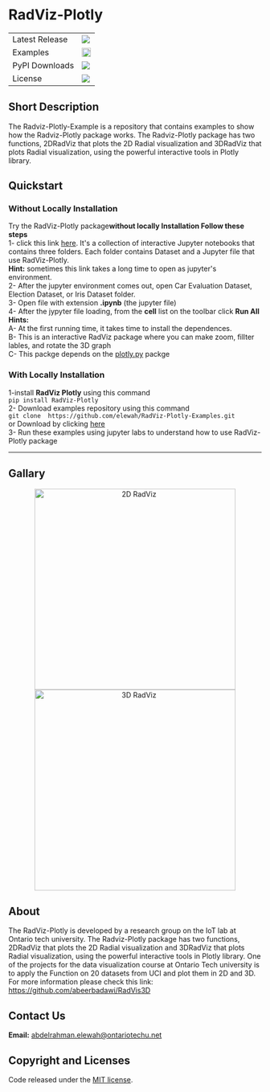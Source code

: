 # RadViz-Plotly

<table>
    <tr>
        <td>Latest Release</td>
        <td>
            <a href="https://pypi.org/project/RadViz-Plotly/"/>
            <img src="https://badge.fury.io/py/RadViz-Plotly.svg"/>
        </td>
    </tr>
    <tr>
        <td>Examples</td>
        <td>
            <a href="https://badge.fury.io/gh/elewah%2FRadViz-Plotly-Examples">
            <img src="https://badge.fury.io/gh/elewah%2FRadViz-Plotly-Examples.svg" alt="GitHub version" height="18"></a>
        </td>
    </tr>
    <tr>
        <td>PyPI Downloads</td>
        <td>
            <a href="https://pepy.tech/project/RadViz-Plotly"/>
            <img src="https://pepy.tech/badge/RadViz-Plotly"/>
        </td>
    </tr>
    <tr>
        <td>License</td>
        <td>
            <a href="https://opensource.org/licenses/MIT"/>
            <img src="https://img.shields.io/badge/License-MIT-yellow.svg"/>
        </td>
    </tr>
</table>

## Short Description 
The Radviz-Plotly-Example is a repository that contains examples to show how the Radviz-Plotly package works. The Radviz-Plotly package has two functions, 2DRadViz that plots the 2D Radial visualization and 3DRadViz that plots Radial visualization, using the powerful interactive tools in Plotly library.


## Quickstart 
### Without Locally Installation
Try the RadViz-Plotly package**without locally Installation
Follow these steps**</br>
1- click this link [here](https://mybinder.org/v2/gh/elewah/RadViz-Plotly-Examples/master). It's a collection of interactive Jupyter notebooks  that contains three folders. Each folder contains Dataset and a Jupyter file that use RadViz-Plotly.</br>
**Hint:**  sometimes this link takes a long time to open as jupyter's environment.</br>
2- After the jupyter environment comes out, open Car Evaluation Dataset, Election Dataset, or Iris Dataset folder.  </br>
3- Open file with extension **.ipynb** (the jupyter file)</br>
4- After the jypyter file loading, from the **cell** list on the toolbar click **Run All** </br>
**Hints:**  </br>
A- At the first running time, it takes time to install the dependences.</br>
B- This is an interactive RadViz package where you can make zoom, fillter lables, and rotate the 3D graph </br>
C- This packge depends on the [plotly.py](https://plot.ly/python) packge</br>
### With Locally Installation
 
1-install **RadViz Plotly** using this command</br>
```pip install RadViz-Plotly```
</br>
2- Download examples repository using this command </br>
```git clone  https://github.com/elewah/RadViz-Plotly-Examples.git``` </br>
or Download by clicking [here](https://github.com/elewah/RadViz-Plotly-Examples/archive/master.zip) </br>
3- Run these examples using jupyter labs to understand how to use RadViz-Plotly package

---
## Gallary
<p align="center">
  <img src="https://elewah.github.io/images/ReadmePicture/Slide3.PNG" width="400" title="2D RadViz">
  <img src="https://elewah.github.io/images/ReadmePicture/Slide2.PNG" width="400" title="3D RadViz">
</p>

## About
The RadViz-Plotly is developed by a research group on the IoT lab at Ontario tech university. The Radviz-Plotly package has two functions, 2DRadViz that plots the 2D Radial visualization and 3DRadViz that plots Radial visualization, using the powerful interactive tools in Plotly library.
One of the projects for the data visualization course at Ontario Tech university is to apply the Function on 20 datasets from UCI and plot them in 2D and 3D. For more information please check this link: https://github.com/abeerbadawi/RadVis3D

## Contact Us
 **Email:** abdelrahman.elewah@ontariotechu.net
 
## Copyright and Licenses

Code released under the [MIT license](LICENSE).


